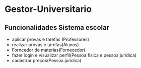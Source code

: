 # Gestor-Universitario
## Funcionalidades Sistema escolar    
* aplicar provas e tarefas (Professores)
* realizar provas e tarefas(Alunos)
* Forncedor de materias(Fornecedor)
* fazer login e visualizar perfil(Pessoa fisica e pessoa juridica)
* cadastrar preços(Pessoa juridica) 
